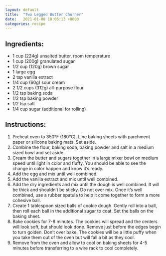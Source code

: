 ```yaml
---
layout: default
title:  "Two Legged Butter Churner"
date:   2021-01-08 18:06:13 +0000
categories: recipe
---
```


## Ingredients:
- 1 cup (224g) unsalted butter, room temperature
- 1 cup (200g) granulated sugar
- 1/2 cup (120g) brown sugar
- 1 large egg
- 2 tsp vanilla extract
- 1/4 cup (60g) sour cream
- 2 1/2 cups (312g) all-purpose flour
- 1/2 tsp baking soda
- 1/2 tsp baking powder
- 1/2 tsp salt
- 1/4 cup sugar (additional for rolling)


## Instructions:
1. Preheat oven to 350°F (180°C). Line baking sheets with parchment paper or silicone baking mats. Set aside.
2. Combine the flour, baking soda, baking powder and salt in a medium sized bowl and set aside.
3. Cream the butter and sugars together in a large mixer bowl on medium speed until light in color and fluffy. You should be able to see the change in color happen and know it’s ready.
4. Add the egg and mix until well combined.
5. Add the vanilla extract and mix until well combined.
6. Add the dry ingredients and mix until the dough is well combined. It will be thick and shouldn’t be sticky. Do not over mix. Once it’s well combined, use a rubber spatula to help it come together to form a more cohesive ball.
7. Create 1 tablespoon sized balls of cookie dough. Gently roll into a ball, then roll each ball in the additional sugar to coat. Set the balls on the baking sheet.
8. Bake cookies for 7-8 minutes. The cookies will spread and the centers will look soft, but should look done. Remove just before the edges begin to turn golden. Don’t over bake. The cookies will be a little puffy when you take them out of the oven but will fall a bit as they cool.
9. Remove from the oven and allow to cool on baking sheets for 4-5 minutes before transferring to a wire rack to cool completely.

